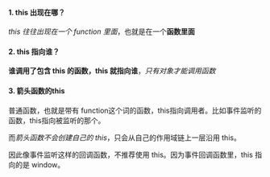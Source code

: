 #### 1. this 出现在哪？

  *this 往往出现在一个 function 里面*，也就是在一个**函数里面**

#### 2. this 指向谁？

  **谁调用了包含 this 的函数，this 就指向谁**，*只有对象才能调用函数*

#### 3. 箭头函数的this

  普通函数，也就是带有 function这个词的函数，this指向调用者。比如事件监听的函数，this指向被监听的那个。

  而*箭头函数不会创建自己的 this*，只会从自己的作用域链上一层沿用 this。

  因此像事件监听这样的回调函数，不推荐使用 this。因为事件回调函数里，this 指向的是 window。
